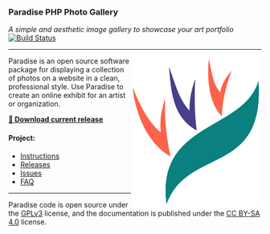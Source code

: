 ### Paradise PHP Photo Gallery

*A simple and aesthetic image gallery to showcase your art portfolio*
[![Build Status](https://travis-ci.org/center-key/paradise.svg?branch=master)](https://travis-ci.org/center-key/paradise)

---
<img src=website/graphics/paradise-logo.png align=right width=260 alt=logo>

Paradise is an open source software package for displaying a collection of photos on a website in
a clean, professional style.  Use Paradise to create an online exhibit for an artist or
organization.

**[:large_blue_circle: Download current release](https://github.com/center-key/paradise/raw/master/releases/paradise-install-files.zip)**

#### Project:
   * [Instructions](http://centerkey.com/paradise/)
   * [Releases](https://github.com/center-key/paradise/tree/master/releases)
   * [Issues](https://github.com/center-key/paradise/issues)
   * [FAQ](https://github.com/center-key/paradise/wiki/faq)

---
Paradise code is open source under the
[GPLv3](https://github.com/center-key/paradise/blob/master/LICENSE.txt) license,
and the documentation is published under the
[CC BY-SA 4.0](http://creativecommons.org/licenses/by-sa/4.0) license.
